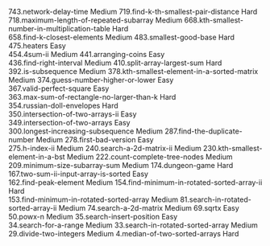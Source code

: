 743.network-delay-time                                           Medium
719.find-k-th-smallest-pair-distance                             Hard  
718.maximum-length-of-repeated-subarray                          Medium
668.kth-smallest-number-in-multiplication-table                  Hard  
658.find-k-closest-elements                                      Medium
483.smallest-good-base                                           Hard  
475.heaters                                                      Easy  
454.4sum-ii                                                      Medium
441.arranging-coins                                              Easy  
436.find-right-interval                                          Medium
410.split-array-largest-sum                                      Hard  
392.is-subsequence                                               Medium
378.kth-smallest-element-in-a-sorted-matrix                      Medium
374.guess-number-higher-or-lower                                 Easy  
367.valid-perfect-square                                         Easy  
363.max-sum-of-rectangle-no-larger-than-k                        Hard  
354.russian-doll-envelopes                                       Hard  
350.intersection-of-two-arrays-ii                                Easy  
349.intersection-of-two-arrays                                   Easy  
300.longest-increasing-subsequence                               Medium
287.find-the-duplicate-number                                    Medium
278.first-bad-version                                            Easy  
275.h-index-ii                                                   Medium
240.search-a-2d-matrix-ii                                        Medium
230.kth-smallest-element-in-a-bst                                Medium
222.count-complete-tree-nodes                                    Medium
209.minimum-size-subarray-sum                                    Medium
174.dungeon-game                                                 Hard  
167.two-sum-ii-input-array-is-sorted                             Easy  
162.find-peak-element                                            Medium
154.find-minimum-in-rotated-sorted-array-ii                      Hard  
153.find-minimum-in-rotated-sorted-array                         Medium
 81.search-in-rotated-sorted-array-ii                            Medium
 74.search-a-2d-matrix                                           Medium
 69.sqrtx                                                        Easy  
 50.powx-n                                                       Medium
 35.search-insert-position                                       Easy  
 34.search-for-a-range                                           Medium
 33.search-in-rotated-sorted-array                               Medium
 29.divide-two-integers                                          Medium
  4.median-of-two-sorted-arrays                                  Hard  

